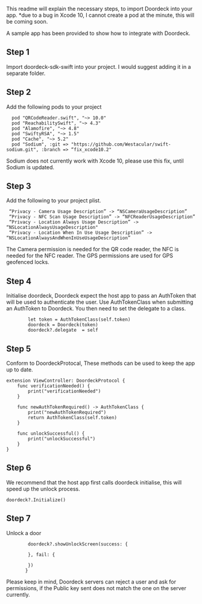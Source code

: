 
This readme will explain the necessary steps, to import Doordeck into your app.
*due to a bug in Xcode 10, I cannot create a pod at the minute, this will be coming soon. 

A sample app has been provided to show how to integrate with Doordeck.



## Step 1
Import doordeck-sdk-swift into your project. I would suggest adding it in a separate folder.

## Step 2
Add the following pods to your project 
```
  pod "QRCodeReader.swift", "~> 10.0"
  pod "ReachabilitySwift", "~> 4.3"
  pod "Alamofire", "~> 4.8"
  pod "SwiftyRSA", "~> 1.5"
  pod "Cache", "~> 5.2"
  pod "Sodium", :git => "https://github.com/Westacular/swift-sodium.git", :branch => “fix_xcode10.2"
 ```

Sodium does not currently work with Xcode 10, please use this fix, until Sodium is updated.

## Step 3
Add the following to your project plist.

```
 “Privacy - Camera Usage Description” -> “NSCameraUsageDescription”
 “Privacy - NFC Scan Usage Description” -> “NFCReaderUsageDescription”
 “Privacy - Location Always Usage Description” -> “NSLocationAlwaysUsageDescription"
 “Privacy - Location When In Use Usage Description” -> “NSLocationAlwaysAndWhenInUseUsageDescription”
```

The Camera permission is needed for the QR code reader, the NFC is needed for the NFC reader. The GPS permissions are used for GPS geofenced locks. 

## Step 4
Initialise doordeck, Doordeck expect the host app to pass an AuthToken that will be used to authenticate the user. 
Use AuthTokenClass when submitting an AuthToken to Doordeck.
You then need to set the delegate to a class.
```
        let token = AuthTokenClass(self.token)
        doordeck = Doordeck(token)
        doordeck?.delegate  = self
```

## Step 5
Conform to DoordeckProtocal, These methods can be used to keep the app up to date.

```
extension ViewController: DoordeckProtocol {
    func verificationNeeded() {
        print("verificationNeeded")
    }
    
    func newAuthTokenRequired() -> AuthTokenClass {
        print("newAuthTokenRequired")
        return AuthTokenClass(self.token)
    }
    
    func unlockSuccessful() {
        print("unlockSuccessful")
    }
}
```

## Step 6
We recommend that the host app first calls doordeck initialise, this will speed up the unlock process.
```
doordeck?.Initialize()
```

## Step 7
Unlock a door

```
        doordeck?.showUnlockScreen(success: {
            
        }, fail: {
            
        })
       }

```

Please keep in mind, Doordeck servers can reject a user and ask for permissions, if the Public key sent does not match the one on the server currently.
